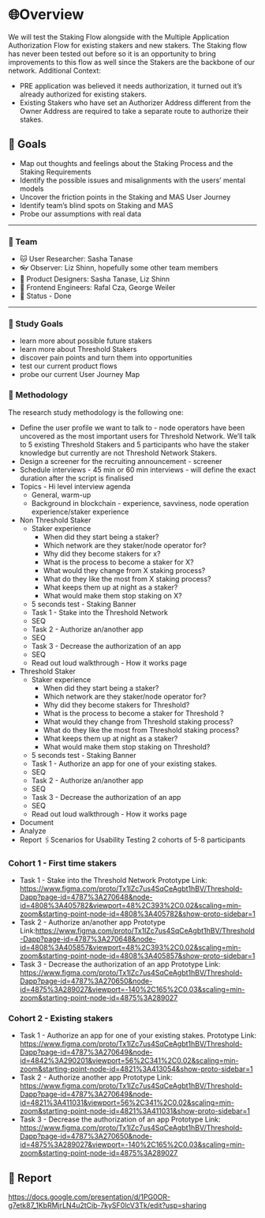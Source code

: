 # 🌐Overview

We will test the Staking Flow alongside with the Multiple Application Authorization Flow for existing stakers and new stakers. 
The Staking flow has never been tested out before so it is an opportunity to bring improvements to this flow as well since the Stakers are the backbone of our network.
Additional Context:
* PRE application was believed it needs authorization, it turned out it’s already authorized for existing stakers. 
* Existing Stakers who have set an Authorizer Address different from the Owner Address are required to take a separate route to authorize their stakes.

## 🎯 Goals

* Map out thoughts and feelings about the Staking Process and the Staking Requirements
* Identify the possible issues and misalignments with the users’ mental models
* Uncover the friction points in the Staking and MAS User Journey
* Identify team’s blind spots on Staking and MAS
* Probe our assumptions with real data
---
### 🤼 Team 

* 🐱 User Researcher: Sasha Tanase
* 👓 Observer: Liz Shinn, hopefully some other team members
* 🦄 Product Designers: Sasha Tanase, Liz Shinn
* 👾 Frontend Engineers: Rafal Cza, George Weiler
* 🚀 Status -  Done

---
### 🎯 Study Goals

* learn more about possible future stakers
* learn more about Threshold Stakers
* discover pain points and turn them into opportunities
* test our current product flows
* probe our current User Journey Map

### 💬 Methodology

The research study methodology is the following one:

* Define the user profile we want to talk to - node operators have been uncovered as the most important users for Threshold Network. We’ll talk to 5 existing Threshold Stakers and 5 participants who have the staker knowledge but currently are not Threshold Network Stakers.
* Design a screener for the recruiting announcement - screener
* Schedule interviews - 45 min or 60 min interviews - will define the exact duration after the script is finalised 
* Topics -  Hi level interview agenda
  * General, warm-up
  * Background in blockchain - experience, savviness, node operation experience/staker experience
* Non Threshold Staker
  * Staker experience
    * When did they start being a staker?
    * Which network are they staker/node operator for?
    * Why did they become stakers for x?
    * What is the process to become a staker for X?
    * What would they change from X staking process?
    * What do they like the most from X staking process?
    * What keeps them up at night as a staker?
    * What would make them stop staking on X?
  * 5 seconds test - Staking Banner
  * Task 1 - Stake into the Threshold Network
  * SEQ
  * Task 2 - Authorize an/another app
  * SEQ
  * Task 3 - Decrease the authorization of an app
  * SEQ
  * Read out loud walkthrough - How it works page
* Threshold Staker
  * Staker experience
    * When did they start being a staker?
    * Which network are they staker/node operator for?
    * Why did they become stakers for Threshold?
    * What is the process to become a staker for Threshold ?
    * What would they change from Threshold staking process?
    * What do they like the most from Threshold staking process?
    * What keeps them up at night as a staker?
    * What would make them stop staking on Threshold?
  * 5 seconds test - Staking Banner
  * Task 1 - Authorize an app for one of your existing stakes.
  * SEQ
  * Task 2 - Authorize an/another app
  * SEQ
  * Task 3 - Decrease the authorization of an app
  * SEQ
  * Read out loud walkthrough - How it works page
* Document
* Analyze
* Report
🖇Scenarios for Usability Testing
2 cohorts of 5-8 participants

### Cohort 1 - First time stakers

* Task 1 - Stake into the Threshold Network
Prototype Link: 
https://www.figma.com/proto/Tx1lZc7us4SqCeAgbt1hBV/Threshold-Dapp?page-id=4787%3A270648&node-id=4808%3A405782&viewport=48%2C393%2C0.02&scaling=min-zoom&starting-point-node-id=4808%3A405782&show-proto-sidebar=1
* Task 2 - Authorize an/another app
Prototype Link:https://www.figma.com/proto/Tx1lZc7us4SqCeAgbt1hBV/Threshold-Dapp?page-id=4787%3A270648&node-id=4808%3A405857&viewport=48%2C393%2C0.02&scaling=min-zoom&starting-point-node-id=4808%3A405857&show-proto-sidebar=1
* Task 3 - Decrease the authorization of an app
Prototype Link:
https://www.figma.com/proto/Tx1lZc7us4SqCeAgbt1hBV/Threshold-Dapp?page-id=4787%3A270650&node-id=4875%3A289027&viewport=-140%2C165%2C0.03&scaling=min-zoom&starting-point-node-id=4875%3A289027

### Cohort 2 - Existing stakers

*  Task 1 - Authorize an app for one of your existing stakes.
Prototype Link: https://www.figma.com/proto/Tx1lZc7us4SqCeAgbt1hBV/Threshold-Dapp?page-id=4787%3A270649&node-id=4842%3A290201&viewport=56%2C341%2C0.02&scaling=min-zoom&starting-point-node-id=4821%3A413054&show-proto-sidebar=1
* Task 2 - Authorize another app
Prototype Link:
https://www.figma.com/proto/Tx1lZc7us4SqCeAgbt1hBV/Threshold-Dapp?page-id=4787%3A270649&node-id=4821%3A411031&viewport=56%2C341%2C0.02&scaling=min-zoom&starting-point-node-id=4821%3A411031&show-proto-sidebar=1
* Task 3 - Decrease the authorization of an app
Prototype Link:
https://www.figma.com/proto/Tx1lZc7us4SqCeAgbt1hBV/Threshold-Dapp?page-id=4787%3A270650&node-id=4875%3A289027&viewport=-140%2C165%2C0.03&scaling=min-zoom&starting-point-node-id=4875%3A289027

## 🦄 Report
https://docs.google.com/presentation/d/1PG0OR-g7etk87_1KbRMjrLN4u2tCib-7kySF0lcV3Tk/edit?usp=sharing
